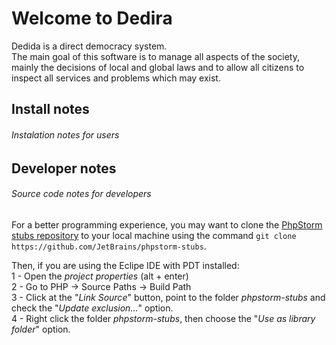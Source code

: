 # Welcome to Dedira
Dedida is a direct democracy system.  
The main goal of this software is to manage all aspects of the society, mainly the decisions of local and global laws and to allow all citizens to inspect all services and problems which may exist.  

## Install notes
###### Instalation notes for users

## Developer notes
###### Source code notes for developers
For a better programming experience, you may want to clone the [PhpStorm stubs repository](https://github.com/JetBrains/phpstorm-stubs) to your local machine using the command `git clone https://github.com/JetBrains/phpstorm-stubs`.

Then, if you are using the Eclipe IDE with PDT installed:  
1 - Open the _project properties_ (alt + enter)<br>
2 - Go to PHP -> Source Paths -> Build Path<br>
3 - Click at the "_Link Source_" button, point to the folder _phpstorm-stubs_ and check the "_Update exclusion..._" option.<br>
4 - Right click the folder _phpstorm-stubs_, then choose the "_Use as library folder_" option.
